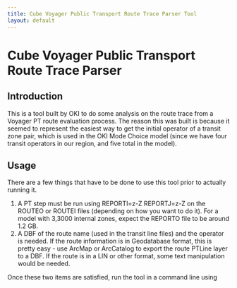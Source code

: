 ```yaml
---
title: Cube Voyager Public Transport Route Trace Parser Tool
layout: default
---
```

# Cube Voyager Public Transport Route Trace Parser

## Introduction

This is a tool built by OKI to do some analysis on the route trace from a Voyager PT route evaluation process.  The reason this was built is because it seemed to represent the easiest way to get the initial operator of a transit zone pair, which is used in the OKI Mode Choice model (since we have four transit operators in our region, and five total in the model).

## Usage

There are a few things that have to be done to use this tool prior to actually running it.  
1. A PT step must be run using REPORTI=z-Z REPORTJ=z-Z on the ROUTEO or ROUTEI files (depending on how you want to do it).  For a model with 3,3000 internal zones, expect the REPORTO file to be around 1.2 GB.
2. A DBF of the route name (used in the transit line files) and the operator is needed.  If the route information is in Geodatabase format, this is pretty easy - use ArcMap or ArcCatalog to export the route PTLine layer to a DBF.  If the route is in a LIN or other format, some text manipulation would be needed.

Once these two items are satisfied, run the tool in a command line using 